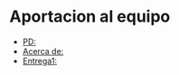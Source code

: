 # Aportacion al equipo

* [PD:](https://github.com/Javier-de-Jesus-Ortiz-Miss/Proyecto-FIS/blob/hector-branch/PD.md)
* [Acerca de:](https://github.com/Javier-de-Jesus-Ortiz-Miss/Proyecto-FIS/blob/hector-branch/Acerca%20de.md)
* [Entrega1:](https://github.com/Javier-de-Jesus-Ortiz-Miss/Proyecto-FIS/blob/hector-branch/entrega-1.md)
